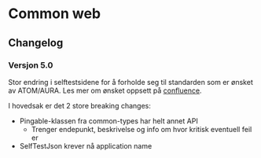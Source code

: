 # Common web

## Changelog

### Versjon 5.0

Stor endring i selftestsidene for å forholde seg til standarden som er ønsket
av ATOM/AURA. Les mer om ønsket oppsett på [confluence](https://confluence.adeo.no/display/AURA/Selftest).

I hovedsak er det 2 store breaking changes:
* Pingable-klassen fra common-types har helt annet API
    * Trenger endepunkt, beskrivelse og info om hvor kritisk eventuell feil er
* SelfTestJson krever nå application name
